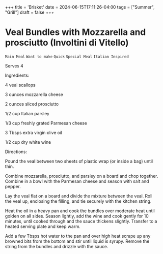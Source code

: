 +++
title = 'Brisket'
date = 2024-06-15T17:11:26-04:00
tags = ["Summer", "Grill"]
draft = false
+++
# Veal Bundles with Mozzarella and prosciutto (Involtini di Vitello)

`Main Meal` `Want to make` `Quick` `Special Meal` `Italian Inspired`

Serves 4

Ingredients:

4 veal scallops

3 ounces mozzarella cheese 

2 ounces sliced prosciutto 

1/2 cup Italian parsley 

1/3 cup freshly grated Parmesan cheese 

3 Tbsps extra virgin olive oil 

1/2 cup dry white wine 

Directions:

Pound the veal between two sheets of plastic wrap (or inside a bag) until thin. 

Combine mozzarella, prosciutto, and parsley on a board and chop together. Combine in a bowl with the Parmesan cheese and season with salt and pepper. 

Lay the veal flat on a board and divide the mixture between the veal. Roll the veal up, enclosing the filling, and tie securely with the kitchen string. 

Heat the oil in a heavy pan and cook the bundles over moderate heat until golden on all sides. Season lightly, add the wine and cook gently for 10 minutes, until cooked through and the sauce thickens slightly. Transfer to a heated serving plate and keep warm. 

Add a few Tbsps hot water to the pan and over high heat scrape up any browned bits from the bottom and stir until liquid is syrupy. Remove the string from the bundles and drizzle with the sauce. 
